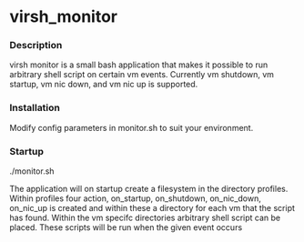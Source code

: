 # virsh_monitor

### Description 
virsh monitor is a small bash application that makes it possible to run arbitrary shell script
on certain vm events. Currently vm shutdown, vm startup, vm nic down, and vm nic up is supported.

### Installation
Modify config parameters in monitor.sh to suit your environment.

### Startup
./monitor.sh

The application will on startup create a filesystem in the directory profiles.
Within profiles four action, on_startup, on_shutdown, on_nic_down, on_nic_up is created and within these
a directory for each vm that the script has found. Within the vm specifc directories
arbitrary shell script can be placed. These scripts will be run when the given event occurs
